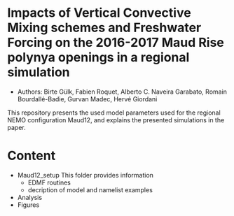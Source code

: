 # Impacts of Vertical Convective Mixing schemes and Freshwater Forcing on the 2016-2017 Maud Rise polynya openings in a regional simulation

* Authors: Birte Gülk, Fabien Roquet, Alberto C. Naveira Garabato, Romain Bourdallé-Badie, Gurvan Madec, Hervé Giordani

This repository presents the used model parameters used for the regional NEMO configuration Maud12, and explains the presented simulations in the paper.

# Content
- Maud12_setup
  This folder provides information 
  - EDMF routines
  - decription of model and namelist examples
- Analysis
- Figures